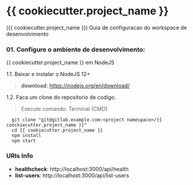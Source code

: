 # {{ cookiecutter.project_name }}

({{ cookiecutter.project_name }}) Guia de configuracao do workspace de desenvolvimento

### 01. Configure o ambiente de desenvolvimento: 
{{ cookiecutter.project_name }} em NodeJS

1.1. Baixar e instalar o NodeJS 12+
>__download__: https://nodejs.org/en/download/

1.2. Faca um clone do repositorio de codigo.

> Execute comando: Terminal (CMD)
```
  git clone "git@gitlab.example.com:<project namespace>/{{ coockiecutter.project_name }}"
  cd {{ cookiecutter.project_name }}
  npm install
  npm start
```

### URIs Info
  * __healthcheck__: http://localhost:3000/api/health
  * __list-users__: http://localhost:3000/api/list-users

